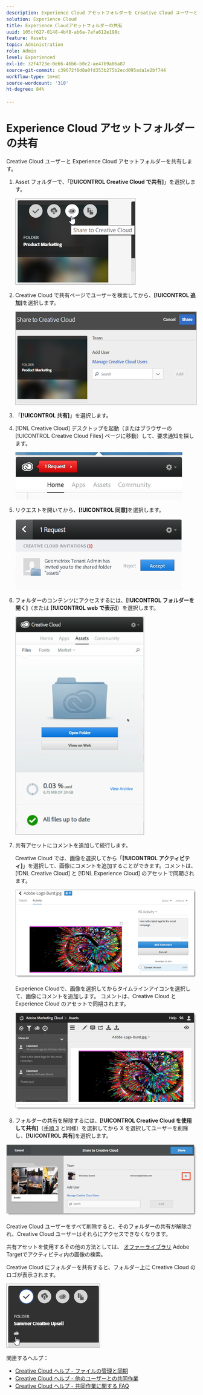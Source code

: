 ```yaml
---
description: Experience Cloud アセットフォルダーを Creative Cloud ユーザーと共有する方法。
solution: Experience Cloud
title: Experience Cloudアセットフォルダーの共有
uuid: 105cf627-0148-4bf8-ab6a-7afa612e198c
feature: Assets
topic: Administration
role: Admin
level: Experienced
exl-id: 32f4723e-0e66-46b6-b0c2-ae47b9a06a87
source-git-commit: c39672f0d8a0fd353b275b2ecd095ada1e2bf744
workflow-type: tm+mt
source-wordcount: '310'
ht-degree: 84%

---
```


# Experience Cloud アセットフォルダーの共有

Creative Cloud ユーザーと Experience Cloud アセットフォルダーを共有します。

1. Asset フォルダーで、「**[!UICONTROL Creative Cloud で共有]**」を選択します。

   ![Creative Cloud で共有](../../assets/asset-share-cc.png)
1. Creative Cloud で共有ページでユーザーを検索してから、**[!UICONTROL 追加]**&#x200B;を選択します。

   ![Creative Cloud ユーザーを追加](../../assets/asset-share-cc-page.png)

1. 「**[!UICONTROL 共有]**」を選択します。
1. [!DNL Creative Cloud] デスクトップを起動（またはブラウザーの [!UICONTROL Creative Cloud Files] ページに移動）して、要求通知を探します。

   ![リクエスト通知](../../assets/cc_share_request.png)
1. リクエストを開いてから、**[!UICONTROL 同意]**&#x200B;を選択します。

   ![リクエストを承認](../../assets/cc_share_accept.png)
1. フォルダーのコンテンツにアクセスするには、**[!UICONTROL フォルダーを開く]**（または **[!UICONTROL web で表示]**）を選択します。

   ![Web で表示](../../assets/creative_cloud_open_folder.png)
1. 共有アセットにコメントを追加して続行します。

   Creative Cloud では、画像を選択してから「**[!UICONTROL アクティビティ]**」を選択して、画像にコメントを追加することができます。コメントは、[!DNL Creative Cloud] と [!DNL Experience Cloud] のアセットで同期されます。

   ![画像にコメントを追加](../../assets/asset_comment_cc.png)

   Experience Cloudで、画像を選択してからタイムラインアイコンを選択して、画像にコメントを追加します。 コメントは、Creative Cloud と Experience Cloud のアセットで同期されます。

   ![画像にコメントを追加](../../assets/asset_comment_mac.png)

1. フォルダーの共有を解除するには、**[!UICONTROL Creative Cloud を使用して共有]**（[手順 3](share.md) と同様）を選択してから X を選択してユーザーを削除し、**[!UICONTROL 共有]**&#x200B;を選択します。

![フォルダーの共有を解除する](../../assets/asset_remove_user.png)

Creative Cloud ユーザーをすべて削除すると、そのフォルダーの共有が解除され、Creative Cloud ユーザーはそれらにアクセスできなくなります。

共有アセットを使用するその他の方法としては、 [オファーライブラリ](https://experienceleague.adobe.com/docs/target/using/experiences/offers/manage-content.html?lang=ja) Adobe Targetでアクティビティ内の画像の検索。

Creative Cloud にフォルダーを共有すると、フォルダー上に Creative Cloud のロゴが表示されます。

![フォルダー上の Creative Cloud のロゴ](../../assets/asset-cc-logo.png)

関連するヘルプ：

* [Creative Cloud ヘルプ - ファイルの管理と同期](https://helpx.adobe.com/jp/creative-cloud/help/sync-creative-cloud-files.html)
* [Creative Cloud ヘルプ - 他のユーザーとの共同作業](https://helpx.adobe.com/jp/creative-cloud/help/collaboration.html)
* [Creative Cloud ヘルプ - 共同作業に関する FAQ](https://helpx.adobe.com/jp/creative-cloud/help/collaboration-faq.html)

